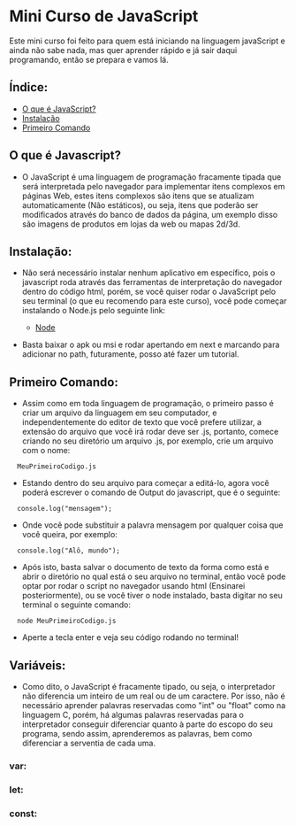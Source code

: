 # Mini Curso de JavaScript
Este mini curso foi feito para quem está iniciando na linguagem javaScript e ainda não sabe nada, mas quer aprender rápido e já sair daqui programando, então se prepara e vamos lá.

## Índice:
- [O que é JavaScript?](#o-que-é-javascript)
- [Instalação](#instalação)
- [Primeiro Comando](#primeiro-comando)

## O que é Javascript?
- O JavaScript é uma linguagem de programação fracamente tipada que será interpretada pelo navegador para implementar itens complexos em páginas Web, estes itens complexos são itens que se atualizam automaticamente (Não estáticos), ou seja, itens que poderão ser modificados através do banco de dados da página, um exemplo disso são imagens de produtos em lojas da web ou mapas 2d/3d.

## Instalação:
- Não será necessário instalar nenhum aplicativo em específico, pois o javascript roda através das ferramentas de interpretação do navegador dentro do código html, porém, se você quiser rodar o JavaScript pelo seu terminal (o que eu recomendo para este curso), você pode começar instalando o Node.js pelo seguinte link:<br>

    - [Node](https://nodejs.org/en/download/current)

- Basta baixar o apk ou msi e rodar apertando em next e marcando para adicionar no path, futuramente, posso até fazer um tutorial.

## Primeiro Comando:
- Assim como em toda linguagem de programação, o primeiro passo é criar um arquivo da linguagem em seu computador, e independentemente do editor de texto que você prefere utilizar, a extensão do arquivo que você irá rodar deve ser .js, portanto, comece criando no seu diretório um arquivo .js, por exemplo, crie um arquivo com o nome:
```
  MeuPrimeiroCodigo.js
```
- Estando dentro do seu arquivo para começar a editá-lo, agora você poderá escrever o comando de Output do javascript, que é o seguinte:
```
  console.log("mensagem");
```
- Onde você pode substituir a palavra mensagem por qualquer coisa que você queira, por exemplo:
```
  console.log("Alô, mundo");
```
- Após isto, basta salvar o documento de texto da forma como está e abrir o diretório no qual está o seu arquivo no terminal, então você pode optar por rodar o script no navegador usando html (Ensinarei posteriormente), ou se você tiver o node instalado, basta digitar no seu terminal o seguinte comando:
```
  node MeuPrimeiroCodigo.js
```
- Aperte a tecla enter e veja seu código rodando no terminal!

## Variáveis:
- Como dito, o JavaScript é fracamente tipado, ou seja, o interpretador não diferencia um inteiro de um real ou de um caractere. Por isso, não é necessário aprender palavras reservadas como "int" ou "float" como na linguagem C, porém, há algumas palavras reservadas para o interpretador conseguir diferenciar quanto à parte do escopo do seu programa, sendo assim, aprenderemos as palavras, bem como diferenciar a serventia de cada uma.

### var:

### let:

### const:
